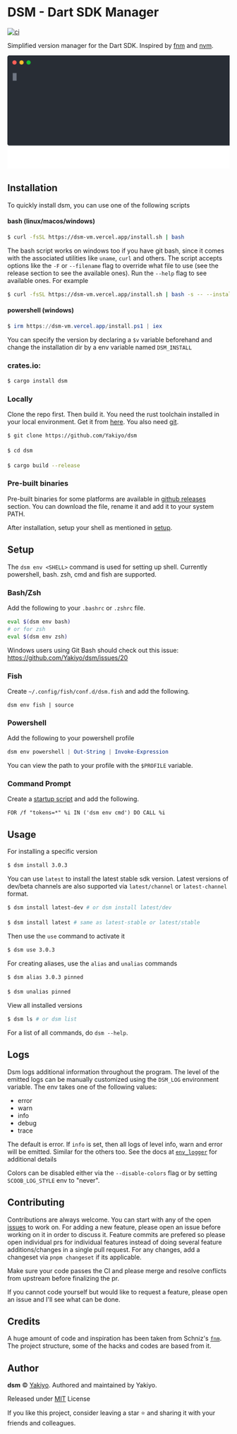 # DSM - Dart SDK Manager
[![ci](https://github.com/Yakiyo/dsm/actions/workflows/ci.yml/badge.svg)](https://github.com/Yakiyo/dsm)

Simplified version manager for the Dart SDK. Inspired by [fnm](https://github.com/Schniz/fnm) and [nvm](https://github.com/nvm-sh/nvm). 
<div align="center">
  <img src="./tools/dsm.svg" alt="demo svg">
</div>

## Installation
To quickly install dsm, you can use one of the following scripts

#### bash (linux/macos/windows)
```bash
$ curl -fsSL https://dsm-vm.vercel.app/install.sh | bash
```
The bash script works on windows too if you have git bash, since it comes with the associated utilities like `uname`, `curl` and others. The script accepts options like the `-F` or `--filename` flag to override what file to use (see the release section to see the available ones). Run the `--help` flag to see available ones. For example
```bash
$ curl -fsSL https://dsm-vm.vercel.app/install.sh | bash -s -- --install-dir "path/to/file" -F "x86_64-unknown-linux-musl" --skip-shell
```
#### powershell (windows)
```powershell
$ irm https://dsm-vm.vercel.app/install.ps1 | iex
```
You can specify the version by declaring a `$v` variable beforehand and change the installation dir by a env variable named `DSM_INSTALL`
### crates.io:
```bash
$ cargo install dsm
```

### Locally
Clone the repo first. Then build it. You need the rust toolchain installed in your local environment. Get it from [here](https://www.rust-lang.org/tools/install). You also need [git](git-scm.com).
```bash
$ git clone https://github.com/Yakiyo/dsm

$ cd dsm

$ cargo build --release
```

### Pre-built binaries
Pre-built binaries for some platforms are available in [github releases](https://github.com/Yakiyo/dsm/releases) section. You can download the file, rename it and add it to your system PATH.

After installation, setup your shell as mentioned in [setup](#setup).

## Setup
The `dsm env <SHELL>` command is used for setting up shell. Currently powershell, bash. zsh, cmd and fish are supported.

### Bash/Zsh
Add the following to your `.bashrc` or `.zshrc` file.
```bash
eval $(dsm env bash)
# or for zsh
eval $(dsm env zsh)
```
Windows users using Git Bash should check out this issue: https://github.com/Yakiyo/dsm/issues/20

### Fish
Create `~/.config/fish/conf.d/dsm.fish` and add the following.
```fish
dsm env fish | source
```

### Powershell
Add the following to your powershell profile
```powershell
dsm env powershell | Out-String | Invoke-Expression
```
You can view the path to your profile with the `$PROFILE` variable.

### Command Prompt
Create a [startup script](https://superuser.com/questions/144347/is-there-windows-equivalent-to-the-bashrc-file-in-linux/144348#144348) and add the following.
```batch
FOR /f "tokens=*" %i IN ('dsm env cmd') DO CALL %i
```
## Usage

For installing a specific version
```bash
$ dsm install 3.0.3
```
You can use `latest` to install the latest stable sdk version. Latest versions of dev/beta channels are also supported via `latest/channel` or `latest-channel` format.
```bash
$ dsm install latest-dev # or dsm install latest/dev

$ dsm install latest # same as latest-stable or latest/stable
```

Then use the `use` command to activate it
```bash
$ dsm use 3.0.3
```
For creating aliases, use the `alias` and `unalias` commands
```bash
$ dsm alias 3.0.3 pinned

$ dsm unalias pinned
```
View all installed versions
```bash
$ dsm ls # or dsm list
```

For a list of all commands, do `dsm --help`.

## Logs
Dsm logs additional information throughout the program. The level of the emitted logs can be manually customized using the `DSM_LOG` environment variable. The env takes one of the following values:

- error
- warn
- info
- debug
- trace

The default is error. If `info` is set, then all logs of level info, warn and error will be emitted. Similar for the others too. See the docs at [`env_logger`](https://docs.rs/env_logger/0.10.0/env_logger/#enabling-logging) for additional details

Colors can be disabled either via the `--disable-colors` flag or by setting `SCOOB_LOG_STYLE` env to "never".

## Contributing
Contributions are always welcome. You can start with any of the open [issues](https://github.com/Yakiyo/dsm/issues) to work on. For adding a new feature, please open an issue before working on it in order to discuss it. Feature commits are prefered so please open individual prs for individual features instead of doing several feature additions/changes in a single pull request. For any changes, add a changeset via `pnpm changeset` if its applicable. 

Make sure your code passes the CI and please merge and resolve conflicts from upstream before finalizing the pr. 

If you cannot code yourself but would like to request a feature, please open an issue and I'll see what can be done.

## Credits
A huge amount of code and inspiration has been taken from Schniz's [`fnm`](https://github.com/Schniz/fnm). The project structure, some of the hacks and codes are based from it. 

## Author

**dsm** © [Yakiyo](https://github.com/Yakiyo). Authored and maintained by Yakiyo.

Released under [MIT](https://opensource.org/licenses/MIT) License

If you like this project, consider leaving a star ⭐ and sharing it with your friends and colleagues.
